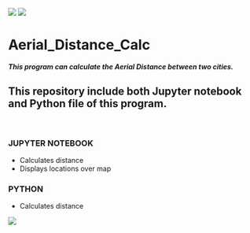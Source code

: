 [![](https://img.shields.io/badge/Language-Python-blue?logo=python)](https://www.python.org/)    [![](https://img.shields.io/badge/Language-Jupyter-orange?logo=jupyter)](https://jupyter.org/)
# Aerial_Distance_Calc
***This program can calculate the Aerial Distance between two cities.***



## This repository include both Jupyter notebook and Python file of this program.

<br>

### JUPYTER NOTEBOOK
- Calculates distance
- Displays locations over map

### PYTHON 
- Calculates distance

[![](https://img.shields.io/badge/GitHub-InvisiblePro-blue?logo=github)](https://github.com/InvisiblePro)
